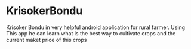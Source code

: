 # KrisokerBondu
Krisoker Bondu in very helpful android application for rural farmer. Using This app he can learn what is the best way to  cultivate  crops and the current maket price of this crops
